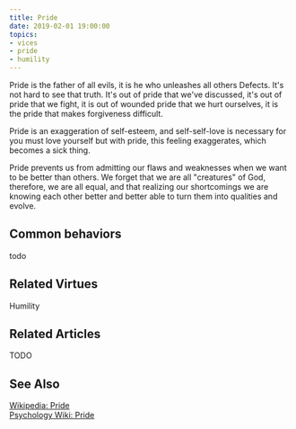 ```yaml
---
title: Pride
date: 2019-02-01 19:00:00
topics: 
- vices
- pride
- humility
---
```


Pride is the father of all evils, it is he who unleashes all others Defects.
It's not hard to see that truth. It's out of pride that we've discussed, it's
out of pride that we fight, it is out of wounded pride that we hurt ourselves,
it is the pride that makes forgiveness difficult.

Pride is an exaggeration of self-esteem, and self-self-love is necessary for 
you must love yourself but with pride, this feeling exaggerates, which 
becomes a sick thing.

Pride prevents us from admitting our flaws and weaknesses when
we want to be better than others. We forget that we are all "creatures" of
God, therefore, we are all equal, and that realizing our shortcomings we are
knowing each other better and better able to turn them into
qualities and evolve.

## Common behaviors
todo

## Related Virtues
Humility

## Related Articles
TODO

## See Also
[Wikipedia: Pride](https://en.wikipedia.org/wiki/Pride)  
[Psychology Wiki: Pride](https://psychology.wikia.org/wiki/Pride)
